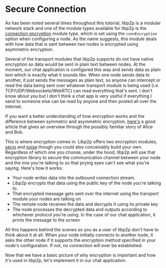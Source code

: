 Secure Connection
==============

As has been noted several times throughout this tutorial, libp2p is a modular network stack and one of the module types available for libp2p is the [connection encryption](https://github.com/libp2p/js-libp2p/blob/master/doc/CONFIGURATION.md#connection-encryption) module type, which is set using the `connEncryption` option when configuring a node.  As the name suggests, this module deals with how data that is sent between two nodes is encrypted using asymmetric encryption.  

Several of the transport modules that libp2p supports do not have native encryption so data would be sent in plain text between nodes.  At the moment, our chat application is configured this way and sends data as plain text which is exactly what it sounds like.  When one node sends data to another, it just sends the messages as plain text, so anyone can intercept or read the data being sent over whatever transport module is being used (i.e. TCP/UDP/Websockets/WebRTC) can read everything that's sent.  I don't know about you but I don't think a chat app is very useful if everything I send to someone else can be read by anyone and then posted all over the internet.  

If you want a better understanding of how encryption works and the difference between symmetric and asymmetric encryption, [here's](https://wordtothewise.com/2014/09/cryptography-alice-bob/) a good article that gives an overview through the possibly familiar story of Alice and Bob.

This is where encryption comes in.  Libp2p offers two encryption modules, [secio](https://github.com/libp2p/js-libp2p-secio) and [noise](https://github.com/NodeFactoryIo/js-libp2p-noise) though you could also conceivably build your own.  Regardless of which one you choose, under the hood, libp2p will use that encryption library to secure the communication channel between your node and the one you're talking to so that prying eyes can't see what you're saying.  Here's how it works:
 * Your node writes data into the outbound connection stream.
 * Libp2p encrypts that data using the public key of the node you're talking to.
 * That encrypted message gets sent over the internet using the transport module your nodes are talking on
 * The remote node receives the data and decrypts it using its private key
 * The node processes the decrypted data and outputs according to whichever protocol you're using.  In the case of our chat application, it prints the message to the screen

All this happens behind the scenes so you as a user of libp2p don't have to think about it at all.  When your node initially connects to another node, it asks the other node if it supports the encryption method specified in your node's configuration.  If not, no connection will ever be established.

Now that we have a basic picture of why encryption is important and how it's used in libp2p, let's implement it in our chat application.
